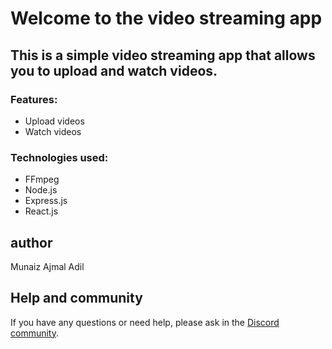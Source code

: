 # Welcome to the video streaming app

## This is a simple video streaming app that allows you to upload and watch videos.


### Features:
- Upload videos
- Watch videos

### Technologies used:
- FFmpeg
- Node.js
- Express.js
- React.js


## author
Munaiz
Ajmal
Adil

## Help and community

If you have any questions or need help, please ask in the [Discord community](https://chaicode.com).



